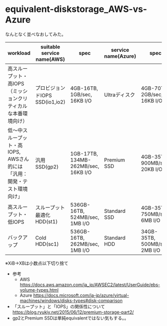 # equivalent-diskstorage_AWS-vs-Azure

なんとなく並べなおしてみた。

|workload|suitable service name(AWS)|spec|service name(Azure)|spec|
|---|---|---|---|---|
|高スループット・高IOPS（ミッションクリティカルな本番環境向け）|プロビジョンドIOPS SSD(io1,io2)|4GB-16TB, 1GB/sec, 16KB I/O|Ultraディスク|4GB-70TB, 2GB/sec, 16KB I/O|
|低～中スループット・高IOPS, AWSさん的には「汎用：開発・テスト環境向け」|汎用SSD(gp2)|1GB-17TB, 134MB-262MB/sec, 16KB I/O|Premium SSD|4GB-35TB, 900MB/sec, 20KB I/O
|高スループット・低IOPS|スループット最適化 HDD(st1)|536GB-16TB, 524MB/sec, 1MB I/O|Standard SSD|4GB-35TB, 750MB/sec, 6MB I/O|
|バックアップ|Cold HDD(sc1)|536GB-16TB, 262MB/sec, 1MB I/O|Standard HDD|34GB-35TB, 500MB/sec, 2MB I/O|

※XiB→XBは小数点以下切り捨て

* 参考
    * AWS <https://docs.aws.amazon.com/ja_jp/AWSEC2/latest/UserGuide/ebs-volume-types.html>
    * Azure <https://docs.microsoft.com/ja-jp/azure/virtual-machines/windows/disks-types#disk-comparison>
* 「スループット」と「IOPS」の関係性について <https://blog.ryukiy.net/2015/06/12/premium-storage-part2/>
* gp2とPremium SSDは単純equivalentではない気もする。。